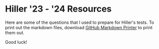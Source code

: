  # Hiller '23 - '24 Resources

Here are some of the questions that I used to prepare for Hiller's tests. To print out the markdown files, download [GitHub Markdown Printer](https://chrome.google.com/webstore/detail/github-markdown-printer/fehpdlpmcegfpbkgcnaleindodeegapk) to print them out.

Good luck! 